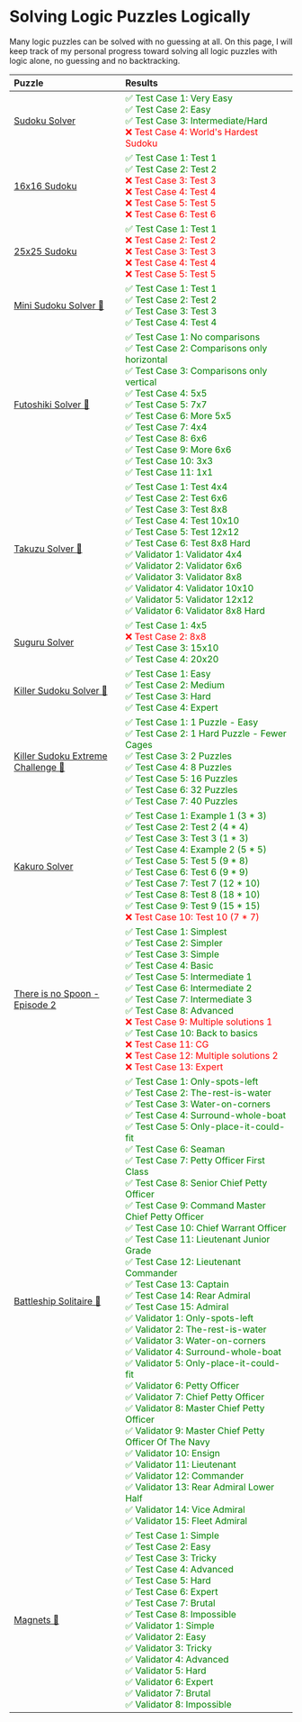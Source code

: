 # Solving Logic Puzzles Logically

Many logic puzzles can be solved with no guessing at all. On this page, I will keep track of my personal progress toward solving all logic puzzles with logic alone, no guessing and no backtracking.

| Puzzle | Results                                |
|:--|:------------------------------------------------------------------|
|[Sudoku Solver](../04-your-turn/02-9x9-sudoku.md)|<span style="color:green">✅ Test Case 1: Very Easy<BR>✅ Test Case 2: Easy<BR>✅ Test Case 3: Intermediate/Hard<BR></span><span style="color:red">❌ Test Case 4: World's Hardest Sudoku</span>|
|[16x16 Sudoku](../04-your-turn/05-16x16-sudoku.md)|<span style="color:green">✅ Test Case 1: Test 1<BR>✅ Test Case 2: Test 2</span><BR><span style="color:red">❌ Test Case 3: Test 3<BR>❌ Test Case 4: Test 4<BR>❌ Test Case 5: Test 5<BR>❌ Test Case 6: Test 6</span>|
|[25x25 Sudoku](../04-your-turn/06-25x25-sudoku.md)|<span style="color:green">✅ Test Case 1: Test 1</span><BR><span style="color:red">❌ Test Case 2: Test 2<BR>❌ Test Case 3: Test 3<BR>❌ Test Case 4: Test 4<BR>❌ Test Case 5: Test 5</span>|
|[Mini Sudoku Solver 💯](../04-your-turn/07-mini-sudoku-solver.md)|<span style="color:green">✅ Test Case 1: Test 1<BR>✅ Test Case 2: Test 2<BR>✅ Test Case 3: Test 3<BR>✅ Test Case 4: Test 4</span>|
|[Futoshiki Solver 💯](../12-your-turn/03-futoshiki-solver.md)|<span style="color:green">✅ Test Case 1: No comparisons<BR>✅ Test Case 2: Comparisons only horizontal<BR>✅ Test Case 3: Comparisons only vertical<BR>✅ Test Case 4: 5x5<BR>✅ Test Case 5: 7x7<BR>✅ Test Case 6: More 5x5<BR>✅ Test Case 7: 4x4<BR>✅ Test Case 8: 6x6<BR>✅ Test Case 9: More 6x6<BR>✅ Test Case 10: 3x3<BR>✅ Test Case 11: 1x1</span>|
|[Takuzu Solver 💯](../12-your-turn/05-takuzu-solver.md)|<span style="color:green">✅ Test Case 1: Test 4x4<BR>✅ Test Case 2: Test 6x6<BR>✅ Test Case 3: Test 8x8<BR>✅ Test Case 4: Test 10x10<BR>✅ Test Case 5: Test 12x12<BR>✅ Test Case 6: Test 8x8 Hard<BR>✅ Validator 1: Validator 4x4<BR>✅ Validator 2: Validator 6x6<BR>✅ Validator 3: Validator 8x8<BR>✅ Validator 4: Validator 10x10<BR>✅ Validator 5: Validator 12x12<BR>✅ Validator 6: Validator 8x8 Hard</span>|
|[Suguru Solver](../12-your-turn/06-suguru-solver.md)|<span style="color:green">✅ Test Case 1: 4x5</span><BR><span style="color:red">❌ Test Case 2: 8x8</span><BR><span style="color:green">✅ Test Case 3: 15x10<BR>✅ Test Case 4: 20x20</span>|
|[Killer Sudoku Solver 💯](../14-your-turn/01-killer-sudoku.md)|<span style="color:green">✅ Test Case 1: Easy<BR>✅ Test Case 2: Medium<BR>✅ Test Case 3: Hard<BR>✅ Test Case 4: Expert</span>|
|[Killer Sudoku Extreme Challenge 💯](../14-your-turn/03-killer-sudoku-extreme.md)|<span style="color:green">✅ Test Case 1: 1 Puzzle - Easy<BR>✅ Test Case 2: 1 Hard Puzzle - Fewer Cages<BR>✅ Test Case 3: 2 Puzzles<BR>✅ Test Case 4: 8 Puzzles<BR>✅ Test Case 5: 16 Puzzles<BR>✅ Test Case 6: 32 Puzzles<BR>✅ Test Case 7: 40 Puzzles</span>|
|[Kakuro Solver](../14-your-turn/02-kakuro-solver.md)|<span style="color:green">✅ Test Case 1: Example 1 (3 * 3)<BR>✅ Test Case 2: Test 2 (4 * 4)<BR>✅ Test Case 3: Test 3 (1 * 3)<BR>✅ Test Case 4: Example 2 (5 * 5)<BR>✅ Test Case 5: Test 5 (9 * 8)<BR>✅ Test Case 6: Test 6 (9 * 9)<BR>✅ Test Case 7: Test 7 (12 * 10)<BR>✅ Test Case 8: Test 8 (18 * 10)<BR>✅ Test Case 9: Test 9 (15 * 15)<BR></span><span style="color:red">❌ Test Case 10: Test 10 (7 * 7)</span>|
|[There is no Spoon - Episode 2](../12-your-turn/04-no-spoon-2.md)|<span style="color:green">✅ Test Case 1: Simplest<BR>✅ Test Case 2: Simpler<BR>✅ Test Case 3: Simple<BR>✅ Test Case 4: Basic<BR>✅ Test Case 5: Intermediate 1<BR>✅ Test Case 6: Intermediate 2<BR>✅ Test Case 7: Intermediate 3<BR>✅ Test Case 8: Advanced<BR></span><span style="color:red">❌ Test Case 9: Multiple solutions 1<BR></span><span style="color:green">✅ Test Case 10: Back to basics<BR></span><span style="color:red">❌ Test Case 11: CG<BR>❌ Test Case 12: Multiple solutions 2<BR>❌ Test Case 13: Expert</span>|
|[Battleship Solitaire 💯](../22-2025-and-beyond/15-battleship-solitaire.md)|<span style="color:green">✅ Test Case 1: Only-spots-left<BR>✅ Test Case 2: The-rest-is-water<BR>✅ Test Case 3: Water-on-corners<BR>✅ Test Case 4: Surround-whole-boat<BR>✅ Test Case 5: Only-place-it-could-fit<BR>✅ Test Case 6: Seaman<BR>✅ Test Case 7: Petty Officer First Class<BR>✅ Test Case 8: Senior Chief Petty Officer<BR>✅ Test Case 9: Command Master Chief Petty Officer<BR>✅ Test Case 10: Chief Warrant Officer<BR>✅ Test Case 11: Lieutenant Junior Grade<BR>✅ Test Case 12: Lieutenant Commander<BR>✅ Test Case 13: Captain<BR>✅ Test Case 14: Rear Admiral<BR>✅ Test Case 15: Admiral<BR>✅ Validator 1: Only-spots-left<BR>✅ Validator 2: The-rest-is-water<BR>✅ Validator 3: Water-on-corners<BR>✅ Validator 4: Surround-whole-boat<BR>✅ Validator 5: Only-place-it-could-fit<BR>✅ Validator 6: Petty Officer<BR>✅ Validator 7: Chief Petty Officer<BR>✅ Validator 8: Master Chief Petty Officer<BR>✅ Validator 9: Master Chief Petty Officer Of The Navy<BR>✅ Validator 10: Ensign<BR>✅ Validator 11: Lieutenant<BR>✅ Validator 12: Commander<BR>✅ Validator 13: Rear Admiral Lower Half<BR>✅ Validator 14: Vice Admiral<BR>✅ Validator 15: Fleet Admiral</span>|
|[Magnets 💯](../22-2025-and-beyond/16-magnets.md)|<span style="color:green">✅ Test Case 1: Simple<BR>✅ Test Case 2: Easy<BR>✅ Test Case 3: Tricky<BR>✅ Test Case 4: Advanced<BR>✅ Test Case 5: Hard<BR>✅ Test Case 6: Expert<BR>✅ Test Case 7: Brutal<BR>✅ Test Case 8: Impossible<BR>✅ Validator 1: Simple<BR>✅ Validator 2: Easy<BR>✅ Validator 3: Tricky<BR>✅ Validator 4: Advanced<BR>✅ Validator 5: Hard<BR>✅ Validator 6: Expert<BR>✅ Validator 7: Brutal<BR>✅ Validator 8: Impossible</span>|

<BR>